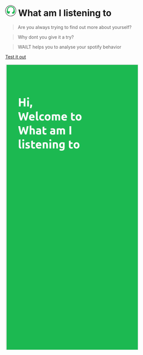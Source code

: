 # <img src="README.assets/WAILT_logo.svg" alt="" style="height: 2rem; background-color: black; border-radius: 50%; padding: 1px;" /> What am I listening to

> Are you always trying to find out more about yourself?

> Why dont you give it a try?

> WAILT helps you to analyse your spotify behavior

<!-- <div style="height: 35px; width: 100%;">
    <a href="https://konstantinlob.github.io/What-am-I-listening-to/" target="_blank" rel="noreferrer noopener" style="margin: 0px auto; padding: 10px 16px; background-color: #1DB954; color: white; border-radius: 20px; font-weight: 700;">
        Test it out
    </a>
</div> -->

[Test it out](https://konstantinlob.github.io/What-am-I-listening-to/)

![demo](README.assets/app-demo.gif)
